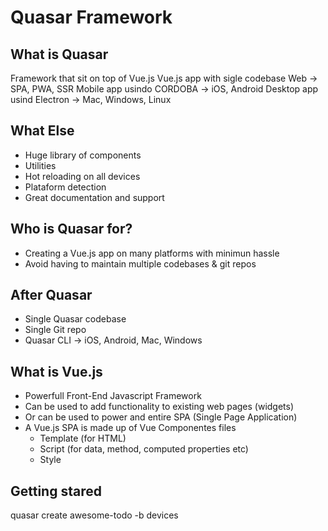 # Quasar Framework

## What is Quasar

Framework that sit on top of Vue.js
Vue.js app with sigle codebase
Web -> SPA, PWA, SSR
Mobile app usindo CORDOBA -> iOS, Android
Desktop app usind Electron -> Mac, Windows, Linux

## What Else

- Huge library of components
- Utilities
- Hot reloading on all devices
- Plataform detection
- Great documentation and support

## Who is Quasar for?

- Creating a Vue.js app on many platforms with minimun hassle
- Avoid having to maintain multiple codebases & git repos


## After Quasar 
- Single Quasar codebase
- Single Git repo 
- Quasar CLI -> iOS, Android, Mac, Windows


## What is Vue.js

- Powerfull Front-End Javascript Framework 
- Can be used to add functionality to existing web pages (widgets)
- Or can be used to power and entire SPA (Single Page Application)
- A Vue.js SPA is made up of Vue Componentes files
  * Template (for HTML)
  * Script (for data, method, computed properties etc)
  * Style

## Getting stared

quasar create awesome-todo -b devices
